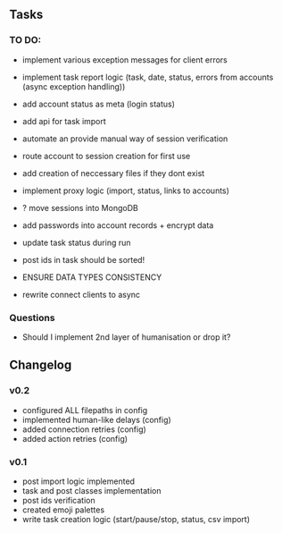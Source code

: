 ## Tasks

### TO DO:

- implement various exception messages for client errors
- implement task report logic (task, date, status, errors from accounts (async exception handling))
- add account status as meta (login status)

- add api for task import

- automate an provide manual way of session verification
- route account to session creation for first use

- add creation of neccessary files if they dont exist
- implement proxy logic (import, status, links to accounts)

- ? move sessions into MongoDB
- add passwords into account records + encrypt data
- update task status during run
- post ids in task should be sorted!
- ENSURE DATA TYPES CONSISTENCY
- rewrite connect clients to async

### Questions
- Should I implement 2nd layer of humanisation or drop it?



## Changelog


### v0.2
- configured ALL filepaths in config
- implemented human-like delays (config)
- added connection retries (config)
- added action retries (config)

### v0.1
- post import logic implemented
- task and post classes implementation
- post ids verification
- created emoji palettes
- write task creation logic (start/pause/stop, status, csv import)